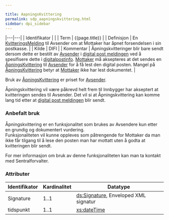 ```yaml
---

title: AapningsKvittering  
permalink: sdp_aapningskvittering.html
sidebar: dpi_sidebar
---
```


|---|---|
| Identifikator | |
| Term          | {{page.title}} |
| Definisjon    | En [KvitteringsMelding](KvitteringsMelding.md) til Avsender om at Mottaker har åpnet forsendelsen i sin postkasse. |
| Kilde         | DIFI |
| Kommentar     | Åpningskvitteringer blir bare sendt dersom dette er bestilt av [Avsender](../forretningslag/StandardBusinessDocument/Sender.md) i [digital post meldingen](DigitalPostMelding.md) ved å spesifisere dette i [digitalpostinfo](../begrep/DigitalPostInfo.md). [Mottaker](../begrep/Mottaker.md) må aksepteres at det sendes en [ÅpningsKvittering](AapningsKvittering.md) til [Avsender](../forretningslag/StandardBusinessDocument/Sender.md) for å få lest den digital posten. Mangel på [ÅpningsKvittering](AapningsKvittering.md) betyr at [Mottaker](../begrep/Mottaker.md) ikke har lest dokumentet. |

Bruk av [ÅpningsKvittering](AapningsKvittering.md) er priset for
[Avsender](../forretningslag/StandardBusinessDocument/Sender.md).

Åpningskvittering vil være påkrevd helt frem til Innbygger har akseptert
at kvitteringen sendes til Avsender. Det vil si at Åpningskvittering kan
komme lang tid etter at [digital post meldingen](DigitalPostMelding.md)
blir sendt.

### Anbefalt bruk

Åpningskvittering er en funksjonalitet som brukes av Avsendere kun etter
en grundig og dokumentert vurdering.  
Funksjonaliteten vil kunne oppleves som påtrengende for Mottaker da man
ikke får tilgang til å lese den posten man har mottatt uten å godta at
kvitteringen blir sendt.

For mer informasjon om bruk av denne funksjonaliteten kan man ta kontakt
med Sentralforvalter.

### Attributer

| Identifikator | Kardinalitet | Datatype |
| --- | --- | --- |
| Signature | 1..1 | [ds:Signature](https://www.oasis-open.org/committees/download.php/21256/wss-v1.1-spec-errata-os-SOAPMessageSecurity.htm#_Toc118717148), Enveloped XML signatur |
| tidspunkt | 1..1 | [xs:dateTime](http://www.w3.org/TR/xmlschema-2/#dateTime) |
